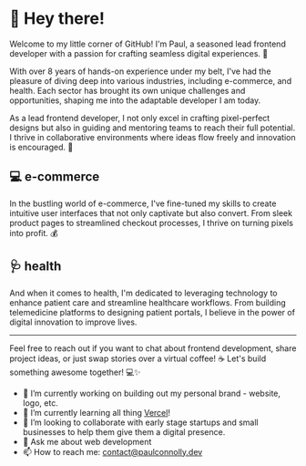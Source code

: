 # 👋 Hey there! 
Welcome to my little corner of GitHub! I'm Paul, a seasoned lead frontend developer with a passion for crafting seamless digital experiences. 🚀

With over 8 years of hands-on experience under my belt, I've had the pleasure of diving deep into various industries, including e-commerce, and health. 
Each sector has brought its own unique challenges and opportunities, shaping me into the adaptable developer I am today.

As a lead frontend developer, I not only excel in crafting pixel-perfect designs but also in guiding and mentoring teams to reach their full potential. I thrive in collaborative environments where ideas flow freely and innovation is encouraged. 🤝

## 💻 e-commerce
In the bustling world of e-commerce, I've fine-tuned my skills to create intuitive user interfaces that not only captivate but also convert. From sleek product pages to streamlined checkout processes, I thrive on turning pixels into profit. 💰

## 🩺 health
And when it comes to health, I'm dedicated to leveraging technology to enhance patient care and streamline healthcare workflows. From building telemedicine platforms to designing patient portals, I believe in the power of digital innovation to improve lives.

---

Feel free to reach out if you want to chat about frontend development, share project ideas, or just swap stories over a virtual coffee! ☕ Let's build something awesome together! 💻✨

<!--
**paul-connolly-code/paul-connolly-code** is a ✨ _special_ ✨ repository because its `README.md` (this file) appears on your GitHub profile.

Here are some ideas to get you started:
-->

- 🔭 I’m currently working on building out my personal brand - website, logo, etc.
- 🌱 I’m currently learning all thing [Vercel](https://vercel.com/)!
- 👯 I’m looking to collaborate with early stage startups and small businesses to help them give them a digital presence.
- 💬 Ask me about web development
- 📫 How to reach me: contact@paulconnolly.dev
